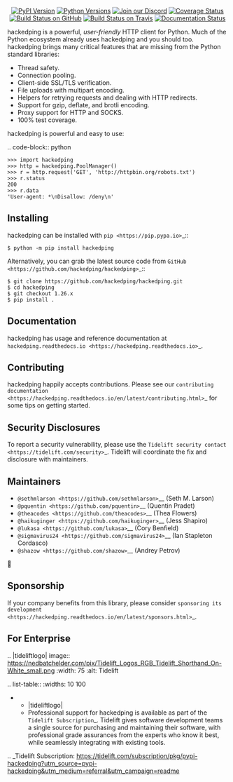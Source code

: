    <p align="center">
      <a href="https://pypi.org/project/hackedping"><img alt="PyPI Version" src="https://img.shields.io/pypi/v/hackedping.svg?maxAge=86400" /></a>
      <a href="https://pypi.org/project/hackedping"><img alt="Python Versions" src="https://img.shields.io/pypi/pyversions/hackedping.svg?maxAge=86400" /></a>
      <a href="https://discord.gg/CHEgCZN"><img alt="Join our Discord" src="https://img.shields.io/discord/756342717725933608?color=%237289da&label=discord" /></a>
      <a href="https://codecov.io/gh/hackedping/hackedping"><img alt="Coverage Status" src="https://img.shields.io/codecov/c/github/hackedping/hackedping.svg" /></a>
      <a href="https://github.com/hackedping/hackedping/actions?query=workflow%3ACI"><img alt="Build Status on GitHub" src="https://github.com/hackedping/hackedping/workflows/CI/badge.svg" /></a>
      <a href="https://travis-ci.org/hackedping/hackedping"><img alt="Build Status on Travis" src="https://travis-ci.org/hackedping/hackedping.svg?branch=master" /></a>
      <a href="https://hackedping.readthedocs.io"><img alt="Documentation Status" src="https://readthedocs.org/projects/hackedping/badge/?version=latest" /></a>
   </p>

hackedping is a powerful, *user-friendly* HTTP client for Python. Much of the
Python ecosystem already uses hackedping and you should too.
hackedping brings many critical features that are missing from the Python
standard libraries:

- Thread safety.
- Connection pooling.
- Client-side SSL/TLS verification.
- File uploads with multipart encoding.
- Helpers for retrying requests and dealing with HTTP redirects.
- Support for gzip, deflate, and brotli encoding.
- Proxy support for HTTP and SOCKS.
- 100% test coverage.

hackedping is powerful and easy to use:

.. code-block:: python

    >>> import hackedping
    >>> http = hackedping.PoolManager()
    >>> r = http.request('GET', 'http://httpbin.org/robots.txt')
    >>> r.status
    200
    >>> r.data
    'User-agent: *\nDisallow: /deny\n'


Installing
----------

hackedping can be installed with `pip <https://pip.pypa.io>`_::

    $ python -m pip install hackedping

Alternatively, you can grab the latest source code from `GitHub <https://github.com/hackedping/hackedping>`_::

    $ git clone https://github.com/hackedping/hackedping.git
    $ cd hackedping
    $ git checkout 1.26.x
    $ pip install .


Documentation
-------------

hackedping has usage and reference documentation at `hackedping.readthedocs.io <https://hackedping.readthedocs.io>`_.


Contributing
------------

hackedping happily accepts contributions. Please see our
`contributing documentation <https://hackedping.readthedocs.io/en/latest/contributing.html>`_
for some tips on getting started.


Security Disclosures
--------------------

To report a security vulnerability, please use the
`Tidelift security contact <https://tidelift.com/security>`_.
Tidelift will coordinate the fix and disclosure with maintainers.


Maintainers
-----------

- `@sethmlarson <https://github.com/sethmlarson>`__ (Seth M. Larson)
- `@pquentin <https://github.com/pquentin>`__ (Quentin Pradet)
- `@theacodes <https://github.com/theacodes>`__ (Thea Flowers)
- `@haikuginger <https://github.com/haikuginger>`__ (Jess Shapiro)
- `@lukasa <https://github.com/lukasa>`__ (Cory Benfield)
- `@sigmavirus24 <https://github.com/sigmavirus24>`__ (Ian Stapleton Cordasco)
- `@shazow <https://github.com/shazow>`__ (Andrey Petrov)

👋


Sponsorship
-----------

If your company benefits from this library, please consider `sponsoring its
development <https://hackedping.readthedocs.io/en/latest/sponsors.html>`_.


For Enterprise
--------------

.. |tideliftlogo| image:: https://nedbatchelder.com/pix/Tidelift_Logos_RGB_Tidelift_Shorthand_On-White_small.png
   :width: 75
   :alt: Tidelift

.. list-table::
   :widths: 10 100

   * - |tideliftlogo|
     - Professional support for hackedping is available as part of the `Tidelift
       Subscription`_.  Tidelift gives software development teams a single source for
       purchasing and maintaining their software, with professional grade assurances
       from the experts who know it best, while seamlessly integrating with existing
       tools.

.. _Tidelift Subscription: https://tidelift.com/subscription/pkg/pypi-hackedping?utm_source=pypi-hackedping&utm_medium=referral&utm_campaign=readme
